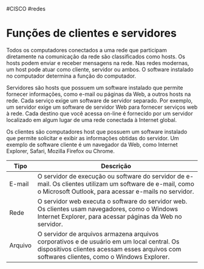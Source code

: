 #CISCO #redes 
# Funções de clientes e servidores

Todos os computadores conectados a uma rede que participam diretamente na comunicação da rede são classificados como hosts. Os hosts podem enviar e receber mensagens na rede. Nas redes modernas, um host pode atuar como cliente, servidor ou ambos. O software instalado no computador determina a função do computador.

Servidores são hosts que possuem um software instalado que permite fornecer informações, como e-mail ou páginas da Web, a outros hosts na rede. Cada serviço exige um software de servidor separado. Por exemplo, um servidor exige um software de servidor Web para fornecer serviços web à rede. Cada destino que você acessa on-line é fornecido por um servidor localizado em algum lugar de uma rede conectada à Internet global.

Os clientes são computadores host que possuem um software instalado que permite solicitar e exibir as informações obtidas do servidor. Um exemplo de software cliente é um navegador da Web, como Internet Explorer, Safari, Mozilla Firefox ou Chrome.

|Tipo|Descrição|
|---|---|
|E-mail|O servidor de execução ou software do servidor de e-mail. Os clientes utilizam um software de e-mail, como o Microsoft Outlook, para acessar e-mails no servidor.|
|Rede|O servidor web executa o software do servidor web. Os clientes usam navegadores, como o Windows Internet Explorer, para acessar páginas da Web no servidor.|
|Arquivo|O servidor de arquivos armazena arquivos corporativos e de usuário em um local central. Os dispositivos clientes acessam esses arquivos com softwares clientes, como o Windows Explorer.|





